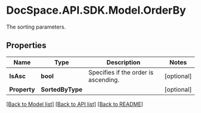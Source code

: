 # DocSpace.API.SDK.Model.OrderBy
The sorting parameters.

## Properties

Name | Type | Description | Notes
------------ | ------------- | ------------- | -------------
**IsAsc** | **bool** | Specifies if the order is ascending. | [optional] 
**Property** | **SortedByType** |  | [optional] 

[[Back to Model list]](../README.md#documentation-for-models) [[Back to API list]](../README.md#documentation-for-api-endpoints) [[Back to README]](../README.md)


